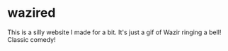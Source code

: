 # wazired
This is a silly website I made for a bit. It's just a gif of Wazir ringing a bell! Classic comedy! 
